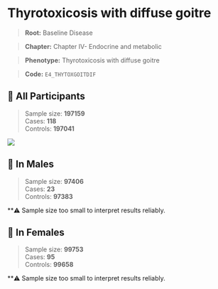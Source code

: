 # Thyrotoxicosis with diffuse goitre

> **Root:** Baseline Disease  

> **Chapter:** Chapter IV- Endocrine and metabolic  

> **Phenotype:** Thyrotoxicosis with diffuse goitre  

> **Code:** `E4_THYTOXGOITDIF`

## 🧪 All Participants  
> Sample size: **197159**  
> Cases: **118**  
> Controls: **197041**
<img src="/Disease/Figures/ALL/Baseline/E4_THYTOXGOITDIF.png"/>
<CsvTable src="/Disease/Data/ALL/Baseline/LG_E4_THYTOXGOITDIF.csv" label="🔍 View full results" />

## 👨 In Males  
> Sample size: **97406**  
> Cases: **23**  
> Controls: **97383**

**⚠️ Sample size too small to interpret results reliably.

## 👩 In Females  
> Sample size: **99753**  
> Cases: **95**  
> Controls: **99658**

**⚠️ Sample size too small to interpret results reliably.
